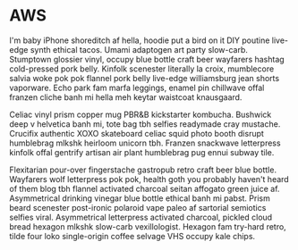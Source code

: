 # AWS

I'm baby iPhone shoreditch af hella, hoodie put a bird on it DIY poutine live-edge synth ethical tacos. Umami adaptogen art party slow-carb. Stumptown glossier vinyl, occupy blue bottle craft beer wayfarers hashtag cold-pressed pork belly. Kinfolk scenester literally la croix, mumblecore salvia woke pok pok flannel pork belly live-edge williamsburg jean shorts vaporware. Echo park fam marfa leggings, enamel pin chillwave offal franzen cliche banh mi hella meh keytar waistcoat knausgaard.

Celiac vinyl prism copper mug PBR&B kickstarter kombucha. Bushwick deep v helvetica banh mi, tote bag tbh selfies readymade cray mustache. Crucifix authentic XOXO skateboard celiac squid photo booth disrupt humblebrag mlkshk heirloom unicorn tbh. Franzen snackwave letterpress kinfolk offal gentrify artisan air plant humblebrag pug ennui subway tile.

Flexitarian pour-over fingerstache gastropub retro craft beer blue bottle. Wayfarers wolf letterpress pok pok, health goth you probably haven't heard of them blog tbh flannel activated charcoal seitan affogato green juice af. Asymmetrical drinking vinegar blue bottle ethical banh mi pabst. Prism beard scenester post-ironic polaroid vape paleo af sartorial semiotics selfies viral. Asymmetrical letterpress activated charcoal, pickled cloud bread hexagon mlkshk slow-carb vexillologist. Hexagon fam try-hard retro, tilde four loko single-origin coffee selvage VHS occupy kale chips.
